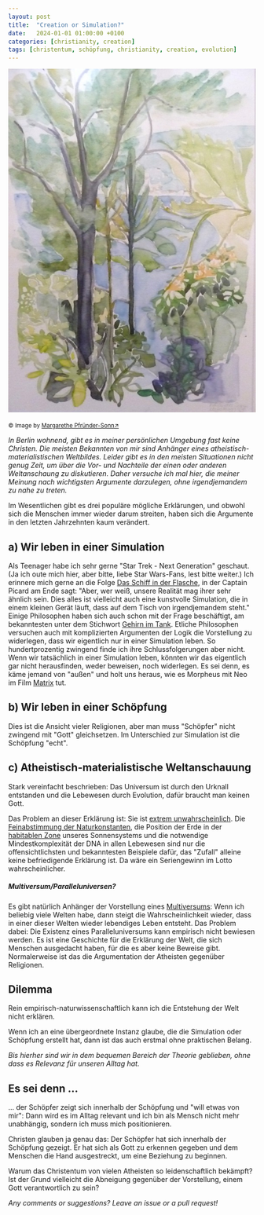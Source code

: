 ```yaml
---
layout: post
title:  "Creation or Simulation?"
date:   2024-01-01 01:00:00 +0100
categories: [christianity, creation]
tags: [christentum, schöpfung, christianity, creation, evolution]
---
```

![Creation](/assets/creation.jpg)

<small>&copy; Image by [Margarethe Pfründer-Sonn&#8599;](http://www.pfruender-sonn.de/zeichnung-malerei/landschaft/aquarell)</small>

*In Berlin wohnend, gibt es in meiner persönlichen Umgebung fast keine Christen. Die meisten Bekannten von mir sind Anhänger eines atheistisch-materialistischen Weltbildes. Leider gibt es in den meisten Situationen nicht genug Zeit, um über die Vor- und Nachteile der einen oder anderen Weltanschaung zu diskutieren.
Daher versuche ich mal hier, die meiner Meinung nach wichtigsten Argumente darzulegen, ohne irgendjemandem zu nahe zu treten.*

Im Wesentlichen gibt es drei populäre mögliche Erklärungen, und obwohl sich die Menschen immer wieder darum streiten, haben sich die Argumente in den letzten Jahrzehnten kaum verändert.

## a) Wir leben in einer Simulation

Als Teenager habe ich sehr gerne "Star Trek - Next Generation" geschaut. (Ja ich oute mich hier, aber bitte, liebe Star Wars-Fans, lest bitte weiter.)
Ich erinnere mich gerne an die Folge [Das Schiff in der Flasche](https://memory-alpha.fandom.com/de/wiki/Das_Schiff_in_der_Flasche), in der Captain Picard am Ende sagt:
"Aber, wer weiß, unsere Realität mag ihrer sehr ähnlich sein. Dies alles ist vielleicht auch eine kunstvolle Simulation, die in einem kleinen Gerät läuft, dass auf dem Tisch von irgendjemandem steht."
Einige Philosophen haben sich auch schon mit der Frage beschäftigt, am bekanntesten unter dem Stichwort [Gehirn im Tank](https://de.wikipedia.org/wiki/Gehirn_im_Tank). Etliche Philosophen versuchen auch mit komplizierten Argumenten der Logik die Vorstellung zu widerlegen, dass wir eigentlich nur in einer Simulation leben.
So hundertprozentig zwingend finde ich ihre Schlussfolgerungen aber nicht. Wenn wir tatsächlich in einer Simulation leben, könnten wir das eigentlich gar nicht herausfinden, weder beweisen, noch widerlegen. Es sei denn, es käme jemand von "außen" und holt uns heraus, wie es Morpheus mit Neo im Film [Matrix](https://de.wikipedia.org/wiki/Matrix_(Film)) tut.

## b) Wir leben in einer Schöpfung

Dies ist die Ansicht vieler Religionen, aber man muss "Schöpfer" nicht zwingend mit "Gott" gleichsetzen.
Im Unterschied zur Simulation ist die Schöpfung "echt".

## c) Atheistisch-materialistische Weltanschauung

Stark vereinfacht beschrieben: Das Universum ist durch den Urknall entstanden und die Lebewesen durch Evolution, dafür braucht man keinen Gott.

Das Problem an dieser Erklärung ist: Sie ist [extrem unwahrscheinlich](https://de.wikipedia.org/wiki/Teleologisches_Argument). Die [Feinabstimmung der Naturkonstanten](https://de.wikipedia.org/wiki/Feinabstimmung_der_Naturkonstanten), die Position der Erde in der [habitablen Zone](https://de.wikipedia.org/wiki/Habitable_Zone) unseres Sonnensystems und die notwendige Mindestkomplexität der DNA in allen Lebewesen sind nur die offensichtlichsten und bekanntesten Beispiele dafür, das "Zufall" alleine keine befriedigende Erklärung ist.
Da wäre ein Seriengewinn im Lotto wahrscheinlicher.

##### Multiversum/Paralleluniversen?
Es gibt natürlich Anhänger der Vorstellung eines [Multiversums](https://de.wikipedia.org/wiki/Parallelwelt): Wenn ich beliebig viele Welten habe, dann steigt die Wahrscheinlichkeit wieder, dass in einer dieser Welten wieder lebendiges Leben entsteht. 
Das Problem dabei: Die Existenz eines Paralleluniversums kann empirisch nicht bewiesen werden.
Es ist eine Geschichte für die Erklärung der Welt, die sich Menschen ausgedacht haben, für die es aber keine Beweise gibt. Normalerweise ist das die Argumentation der Atheisten gegenüber Religionen.

## Dilemma

Rein empirisch-naturwissenschaftlich kann ich die Entstehung der Welt nicht erklären.

Wenn ich an eine übergeordnete Instanz glaube, die die Simulation oder Schöpfung erstellt hat, dann ist das auch erstmal ohne praktischen Belang.

*Bis hierher sind wir in dem bequemen Bereich der Theorie geblieben, ohne dass es Relevanz für unseren Alltag hat.*

## Es sei denn ...
... der Schöpfer zeigt sich innerhalb der Schöpfung und "will etwas von mir": Dann wird es im Alltag relevant und ich bin als Mensch nicht mehr unabhängig, sondern ich muss mich positionieren.

Christen glauben ja genau das: Der Schöpfer hat sich innerhalb der Schöpfung gezeigt. Er hat sich als Gott zu erkennen gegeben und dem Menschen die Hand ausgestreckt, um eine Beziehung zu beginnen.

Warum das Christentum von vielen Atheisten so leidenschaftlich bekämpft? Ist der Grund vielleicht die Abneigung gegenüber der Vorstellung, einem Gott verantwortlich zu sein?





*Any comments or suggestions? Leave an issue or a pull request!*